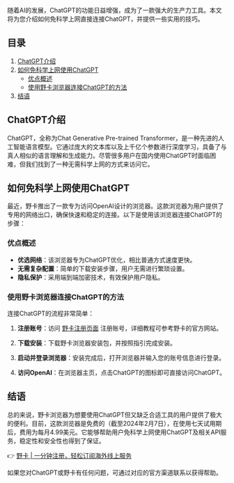 随着AI的发展，ChatGPT的功能日益增强，成为了一款强大的生产力工具。本文将为您介绍如何免科学上网直接连接ChatGPT，并提供一些实用的技巧。

## 目录

1. [ChatGPT介绍](#chatgpt介绍)
2. [如何免科学上网使用ChatGPT](#如何免科学上网使用chatgpt)
   - [优点概述](#优点概述)
   - [使用野卡浏览器连接ChatGPT的方法](#使用野卡浏览器连接chatgpt的方法)
3. [结语](#结语)

## ChatGPT介绍

ChatGPT，全称为Chat Generative Pre-trained Transformer，是一种先进的人工智能语言模型。它通过庞大的文本库以及上千亿个参数进行深度学习，具备了与真人相似的语言理解和生成能力。尽管很多用户在国内使用ChatGPT时面临困难，但我们找到了一种无需科学上网的方式来访问它。

## 如何免科学上网使用ChatGPT

最近，野卡推出了一款专为访问OpenAI设计的浏览器。这款浏览器为用户提供了专用的网络出口，确保快速和稳定的连接。以下是使用该浏览器连接ChatGPT的步骤：

### 优点概述

- **优选网络**：该浏览器专为ChatGPT优化，相比普通方式速度更快。
- **无需复杂配置**：简单的下载安装步骤，用户无需进行繁琐设置。
- **隐私保护**：采用端到端加密技术，有效保护用户隐私。

### 使用野卡浏览器连接ChatGPT的方法

连接ChatGPT的流程非常简单：

1. **注册账号**：访问 [野卡注册页面](https://bit.ly/bewildcard) 注册账号，详细教程可参考野卡的官方网站。
   
2. **下载安装**：下载野卡浏览器安装包，并按照指引完成安装。

3. **启动并登录浏览器**：安装完成后，打开浏览器并输入您的账号信息进行登录。

4. **访问OpenAI**：在浏览器主页，点击ChatGPT的图标即可直接访问ChatGPT。

## 结语

总的来说，野卡浏览器为想要使用ChatGPT但又缺乏合适工具的用户提供了极大的便利。目前，这款浏览器是免费的（截至2024年2月7日），在使用七天试用期后，费用为每月4.99美元。它能够帮助用户免科学上网使用ChatGPT及相关API服务，稳定性和安全性也得到了保证。

👉 [野卡 | 一分钟注册，轻松订阅海外线上服务](https://bit.ly/bewildcard)

如果您对ChatGPT或野卡有任何问题，可通过对应的官方渠道联系以获得帮助。